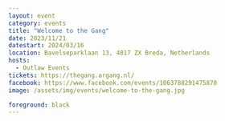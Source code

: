 ```yaml
---
layout: event
category: events
title: "Welcome to the Gang"
date: 2023/11/21
datestart: 2024/03/16
location: Bavelseparklaan 13, 4817 ZX Breda, Netherlands
hosts:
  - Outlaw Events
tickets: https://thegang.argang.nl/
facebook: https://www.facebook.com/events/1063788291475870
image: /assets/img/events/welcome-to-the-gang.jpg

foreground: black
---
```


